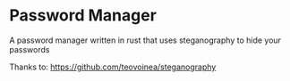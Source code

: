# Password Manager

A password manager written in rust that uses steganography to hide your passwords


Thanks to: https://github.com/teovoinea/steganography

